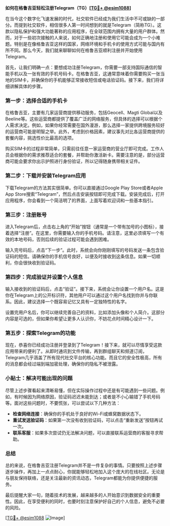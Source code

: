 **如何在格鲁吉亚轻松注册Telegram（TG）[[TG💪+ @esim1088](https://t.me/s/esim1088)]**

在当今这个数字化飞速发展的时代，社交软件已经成为我们生活中不可或缺的一部分。而提到社交软件，相信很多人第一时间想到的就是Telegram（简称TG）。这款以隐私保护和强大功能著称的应用程序，在全球范围内拥有大量的用户群体。然而，对于一些初次接触的人来说，如何正确地注册和使用它可能会成为一个小难题。特别是在像格鲁吉亚这样的国家，网络环境和手机卡的使用方式可能与国内有所不同。那么今天，我们就来聊聊如何在格鲁吉亚顺利注册并开始使用Telegram。

首先，让我们明确一点：要想成功注册Telegram，你需要一部支持国际通信的智能手机以及一张有效的手机号码卡。在格鲁吉亚，这通常意味着你需要购买一张当地的SIM卡，并确保你的手机能够正常接收短信或电话验证码。接下来，我们将详细讲解具体的步骤。

### 第一步：选择合适的手机卡

在格鲁吉亚，主要有几家运营商提供移动服务，包括Geocell、Magti Global以及Beeline等。这些运营商都提供了覆盖广泛的网络服务，但具体的选择可以根据个人需求决定。例如，如果你经常需要在国外漫游，那么选择一家提供跨境服务较好的运营商可能是明智之举。此外，考虑到价格因素，建议事先对比各运营商提供的套餐内容，挑选性价比最高的选项。

购买SIM卡的过程非常简单，只需前往任意一家运营商的营业厅即可完成。工作人员会根据你的需求推荐适合的套餐，并帮助你激活新卡。需要注意的是，部分运营商可能会要求你出示护照进行身份验证，所以记得随身携带相关证件。

### 第二步：下载并安装Telegram应用

下载Telegram的方法其实很简单。你可以直接通过Google Play Store或者Apple App Store搜索“Telegram”，然后点击安装按钮即可完成下载。安装完成后，打开应用程序，你会看到一个简洁明了的界面，上面写着欢迎词和一些基本指引。

### 第三步：注册账号

进入Telegram后，点击右上角的“开始”按钮（通常是一个带有加号的小图标），接着选择“注册”。在这里，你需要输入你的手机号码。请注意，这里必须填写一个有效的本地号码，否则后续的验证过程可能会遇到困难。

输入完号码后，点击“下一步”。此时，系统会向你刚刚填写的号码发送一条包含验证码的短信。请确保你的手机信号良好，以便及时接收到这条信息。如果一切顺利，你会很快收到验证码。

### 第四步：完成验证并设置个人信息

输入接收到的验证码后，点击“验证”。接下来，系统会让你设置一个用户名。这是你在Telegram上的公开标识符，其他用户可以通过这个用户名找到你并与你联系。因此，建议选择一个既容易记忆又具有一定独特性的名字。

设置完用户名后，你可以继续完善自己的资料，比如添加头像和个人简介。这部分内容是可选的，但如果你希望让更多人认识你，不妨花点时间精心设计一下。

### 第五步：探索Telegram的功能

现在，恭喜你已经成功注册并登录到了Telegram！接下来，就可以尽情享受这款应用带来的便利了。从即时通讯到文件传输，再到群组聊天和频道订阅，Telegram几乎涵盖了所有现代社交平台的核心功能。而且它的安全性极高，所有的消息都会经过端到端加密处理，确保你的隐私不被泄露。

### 小贴士：解决可能出现的问题

尽管上述步骤看起来清晰易懂，但在实际操作过程中还是有可能遇到一些问题。例如，有时候因为网络原因，验证码迟迟未能到达；或者是不小心输错了手机号码等。面对这些问题时，不要慌张，可以尝试以下几种方法：

- **检查网络连接**：确保你的手机处于良好的Wi-Fi或蜂窝数据状态下。
- **重试发送验证码**：如果第一次没有收到验证码，可以点击“重新发送”按钮再试一次。
- **联系客服**：如果多次尝试仍无法解决问题，可以直接联系运营商的客服寻求帮助。

### 总结

总的来说，在格鲁吉亚注册Telegram并不是一件复杂的事情。只要按照上述步骤逐步操作，再加上一点点耐心，你就能够轻松地加入这个庞大的在线社区。无论是与朋友保持联络，还是关注最新的资讯动态，Telegram都能为你提供便捷的服务。

最后提醒大家一句，随着技术的发展，越来越多的人开始意识到数据安全的重要性。因此，在享受便利的同时，也要时刻注意保护好自己的个人信息，避免不必要的风险。

[[TG💪+ @esim1088](https://t.me/s/esim1088) ![Image](https://i.postimg.cc/4NQfJmqS/Snipaste-2025-05-13-00-14-12.png)]